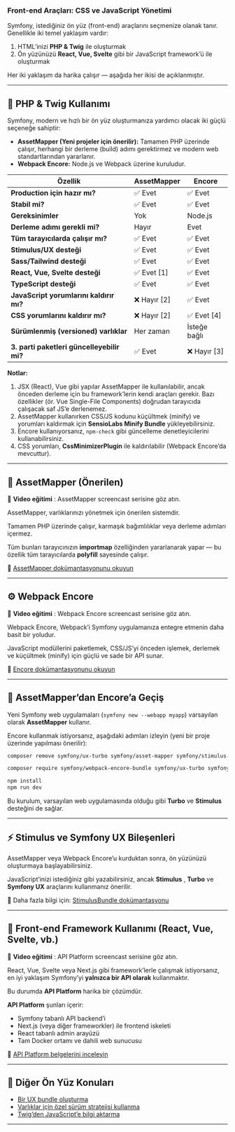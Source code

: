 ### Front-end Araçları: CSS ve JavaScript Yönetimi

Symfony, istediğiniz ön yüz (front-end) araçlarını seçmenize olanak tanır. Genellikle iki temel yaklaşım vardır:

1. HTML’inizi **PHP & Twig** ile oluşturmak
2. Ön yüzünüzü **React, Vue, Svelte** gibi bir JavaScript framework’ü ile oluşturmak

Her iki yaklaşım da harika çalışır — aşağıda her ikisi de açıklanmıştır.

---

## 🧩 PHP & Twig Kullanımı

Symfony, modern ve hızlı bir ön yüz oluşturmanıza yardımcı olacak iki güçlü seçeneğe sahiptir:

* **AssetMapper (Yeni projeler için önerilir):** Tamamen PHP üzerinde çalışır, herhangi bir derleme (build) adımı gerektirmez ve modern web standartlarından yararlanır.
* **Webpack Encore:** Node.js ve Webpack üzerine kuruludur.

| Özellik                                           | AssetMapper   | Encore           |
| -------------------------------------------------- | ------------- | ---------------- |
| **Production için hazır mı?**             | ✅ Evet       | ✅ Evet          |
| **Stabil mi?**                               | ✅ Evet       | ✅ Evet          |
| **Gereksinimler**                            | Yok           | Node.js          |
| **Derleme adımı gerekli mi?**              | Hayır        | Evet             |
| **Tüm tarayıcılarda çalışır mı?**    | ✅ Evet       | ✅ Evet          |
| **Stimulus/UX desteği**                     | ✅ Evet       | ✅ Evet          |
| **Sass/Tailwind desteği**                   | ✅ Evet       | ✅ Evet          |
| **React, Vue, Svelte desteği**              | ✅ Evet [1]   | ✅ Evet          |
| **TypeScript desteği**                      | ✅ Evet       | ✅ Evet          |
| **JavaScript yorumlarını kaldırır mı?** | ❌ Hayır [2] | ✅ Evet          |
| **CSS yorumlarını kaldırır mı?**        | ❌ Hayır [2] | ✅ Evet [4]      |
| **Sürümlenmiş (versioned) varlıklar**    | Her zaman     | İsteğe bağlı |
| **3. parti paketleri güncelleyebilir mi?**  | ✅ Evet       | ❌ Hayır [3]    |

**Notlar:**

1. JSX (React), Vue gibi yapılar AssetMapper ile kullanılabilir, ancak önceden derleme için bu framework’lerin kendi araçları gerekir. Bazı özellikler (ör. Vue Single-File Components) doğrudan tarayıcıda çalışacak saf JS’e derlenemez.
2. AssetMapper kullanırken CSS/JS kodunu küçültmek (minify) ve yorumları kaldırmak için **SensioLabs Minify Bundle** yükleyebilirsiniz.
3. Encore kullanıyorsanız, `npm-check` gibi güncelleme denetleyicilerini kullanabilirsiniz.
4. CSS yorumları, **CssMinimizerPlugin** ile kaldırılabilir (Webpack Encore’da mevcuttur).

---

## 🚀 AssetMapper (Önerilen)

🎥  **Video eğitimi** : AssetMapper screencast serisine göz atın.

AssetMapper, varlıklarınızı yönetmek için önerilen sistemdir.

Tamamen PHP üzerinde çalışır, karmaşık bağımlılıklar veya derleme adımları içermez.

Tüm bunları tarayıcınızın **importmap** özelliğinden yararlanarak yapar — bu özellik tüm tarayıcılarda **polyfill** sayesinde çalışır.

📘 [AssetMapper dokümantasyonunu okuyun](https://symfony.com/doc/current/frontend/asset_mapper.html)

---

## ⚙️ Webpack Encore

🎥  **Video eğitimi** : Webpack Encore screencast serisine göz atın.

Webpack Encore, Webpack’i Symfony uygulamanıza entegre etmenin daha basit bir yoludur.

JavaScript modüllerini paketlemek, CSS/JS’yi önceden işlemek, derlemek ve küçültmek (minify) için güçlü ve sade bir API sunar.

📘 [Encore dokümantasyonunu okuyun](https://symfony.com/doc/current/frontend/encore/installation.html)

---

## 🔄 AssetMapper’dan Encore’a Geçiş

Yeni Symfony web uygulamaları (`symfony new --webapp myapp`) varsayılan olarak **AssetMapper** kullanır.

Encore kullanmak istiyorsanız, aşağıdaki adımları izleyin (yeni bir proje üzerinde yapılması önerilir):

```bash
composer remove symfony/ux-turbo symfony/asset-mapper symfony/stimulus-bundle

composer require symfony/webpack-encore-bundle symfony/ux-turbo symfony/stimulus-bundle

npm install
npm run dev
```

Bu kurulum, varsayılan web uygulamasında olduğu gibi **Turbo** ve **Stimulus** desteğini de sağlar.

---

## ⚡ Stimulus ve Symfony UX Bileşenleri

AssetMapper veya Webpack Encore’u kurduktan sonra, ön yüzünüzü oluşturmaya başlayabilirsiniz.

JavaScript’inizi istediğiniz gibi yazabilirsiniz, ancak  **Stimulus** , **Turbo** ve **Symfony UX** araçlarını kullanmanız önerilir.

📘 Daha fazla bilgi için: [StimulusBundle dokümantasyonu](https://symfony.com/bundles/StimulusBundle/current/index.html)

---

## 🧠 Front-end Framework Kullanımı (React, Vue, Svelte, vb.)

🎥  **Video eğitimi** : API Platform screencast serisine göz atın.

React, Vue, Svelte veya Next.js gibi framework’lerle çalışmak istiyorsanız, en iyi yaklaşım Symfony’yi **yalnızca bir API olarak** kullanmaktır.

Bu durumda **API Platform** harika bir çözümdür.

**API Platform** şunları içerir:

* Symfony tabanlı API backend’i
* Next.js (veya diğer frameworkler) ile frontend iskeleti
* React tabanlı admin arayüzü
* Tam Docker ortamı ve dahili web sunucusu

📘 [API Platform belgelerini inceleyin](https://api-platform.com/docs/)

---

## 🔗 Diğer Ön Yüz Konuları

* [Bir UX bundle oluşturma](https://symfony.com/doc/current/frontend/ux.html)
* [Varlıklar için özel sürüm stratejisi kullanma](https://symfony.com/doc/current/frontend/custom_version_strategy.html)
* [Twig’den JavaScript’e bilgi aktarma](https://symfony.com/doc/current/frontend/twig_to_js.html)

---
